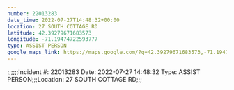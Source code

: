 ```yaml
---
number: 22013283
date_time: 2022-07-27T14:48:32+00:00
location: 27 SOUTH COTTAGE RD
latitude: 42.39279671683573
longitude: -71.19474722593777
type: ASSIST PERSON
google_maps_link: https://maps.google.com/?q=42.39279671683573,-71.19474722593777
---
```


;;;;;;Incident #: 22013283  Date: 2022-07-27 14:48:32   Type: ASSIST PERSON;;;Location: 27 SOUTH COTTAGE RD;;;
